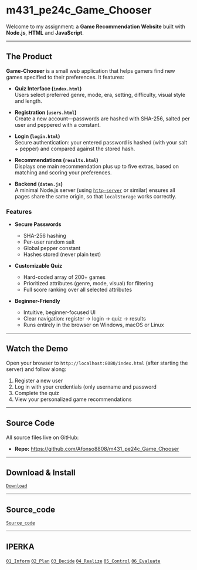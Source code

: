 # m431_pe24c_Game_Chooser

Welcome to my assignment: a **Game Recommendation Website** built with **Node.js**, **HTML** and **JavaScript**.

---

## The Product

**Game-Chooser** is a small web application that helps gamers find new games specified to their preferences. It features:

- **Quiz Interface (`index.html`)**  
  Users select preferred genre, mode, era, setting, difficulty, visual style and length.

- **Registration (`users.html`)**  
  Create a new account—passwords are hashed with SHA-256, salted per user and peppered with a constant.

- **Login (`login.html`)**  
  Secure authentication: your entered password is hashed (with your salt + pepper) and compared against the stored hash.

- **Recommendations (`results.html`)**  
  Displays one main recommendation plus up to five extras, based on matching and scoring your preferences.

- **Backend (`daten.js`)**  
  A minimal Node.js server (using [`http-server`](https://www.npmjs.com/package/http-server) or similar) ensures all pages share the same origin, so that `localStorage` works correctly.

### Features

- **Secure Passwords**  
  - SHA-256 hashing  
  - Per-user random salt  
  - Global pepper constant  
  - Hashes stored (never plain text)

- **Customizable Quiz**  
  - Hard-coded array of 200+ games  
  - Prioritized attributes (genre, mode, visual) for filtering  
  - Full score ranking over all selected attributes

- **Beginner-Friendly**  
  - Intuitive, beginner-focused UI  
  - Clear navigation: register → login → quiz → results  
  - Runs entirely in the browser on Windows, macOS or Linux

---

## Watch the Demo

Open your browser to `http://localhost:8080/index.html` (after starting the server) and follow along:

1. Register a new user  
2. Log in with your credentials (only username and password  
3. Complete the quiz  
4. View your personalized game recommendations  

---

## Source Code

All source files live on GitHub:

- **Repo:** https://github.com/Afonso8808/m431_pe24c_Game_Chooser

---

## Download & Install
[`Download`](https://github.com/Afonso8808/m431_pe24c_Game_Chooser/tree/main/resources/Download)

---

## Source_code
[`Source_code`](https://github.com/Afonso8808/m431_pe24c_Game_Chooser/tree/main/Complette%20Website)

---
## IPERKA
[`01_Inform`](https://github.com/Afonso8808/m431_pe24c_Game_Chooser/blob/main/resources/IPERKA/01_Inform.md)
[`02_Plan`](https://github.com/Afonso8808/m431_pe24c_Game_Chooser/blob/main/resources/IPERKA/02_Plan.md)
[`03_Decide`](https://github.com/Afonso8808/m431_pe24c_Game_Chooser/blob/main/resources/IPERKA/03_Decide.md)
[`04_Realize`](https://github.com/Afonso8808/m431_pe24c_Game_Chooser/blob/main/resources/IPERKA/04_Realize.md)
[`05_Control`](https://github.com/Afonso8808/m431_pe24c_Game_Chooser/blob/main/resources/IPERKA/05_Control.md)
[`06_Evaluate`](https://github.com/Afonso8808/m431_pe24c_Game_Chooser/blob/main/resources/IPERKA/06_Evaluate.md)

